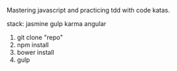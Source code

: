 Mastering javascript and practicing tdd with code katas. 

stack: jasmine gulp karma angular 


1. git clone "repo"
2. npm install
3. bower install
4. gulp
